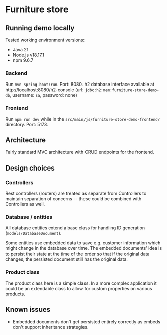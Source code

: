 # Furniture store

## Running demo locally

Tested working environment versions:

- Java 21
- Node.js v18.17.1
- npm 9.6.7

### Backend

Run `mvn spring-boot:run`.
Port: 8080.
h2 database interface available at http://localhost:8080/h2-console (url: `jdbc:h2:mem:furniture-store-demo-db`, username: `sa`, password: none)

### Frontend

Run `npm run dev` while in the `src/main/js/furniture-store-demo-frontend/` directory.
Port: 5173.

## Architecture

Fairly standard MVC architecture with CRUD endpoints for the frontend.

## Design choices

### Controllers

Rest controllers (routers) are treated as separate from Controllers to maintain separation of concerns -- these could be combined with Controllers as well.

### Database / entities

All database entities extend a base class for handling ID generation (`models/DatabaseDocument`).

Some entities use embedded data to save e.g. customer information which might change in the database over time.
The embedded documents' idea is to persist their state at the time of the order so that if the original data
changes, the persisted document still has the original data.

### Product class

The product class here is a simple class.
In a more complex application it could be an extendable class to allow for custom properties on various products.

## Known issues

- Embedded documents don't get persisted entirely correctly as embeds don't support inheritance strategies.
